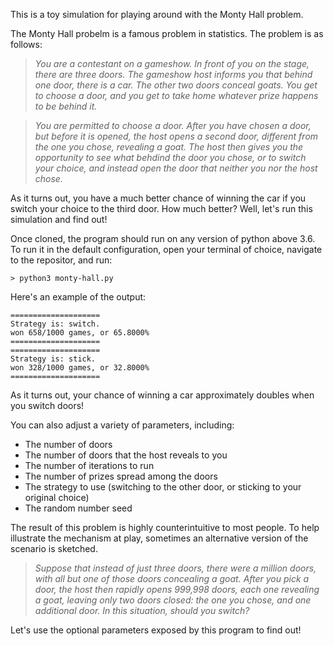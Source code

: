 This is a toy simulation for playing around with the Monty Hall problem. 

The Monty Hall probelm is a famous problem in statistics. The problem is as follows:

>_You are a contestant on a gameshow. In front of you on the stage, there are three doors. The gameshow host informs you that behind one door, there is a car. The other two doors conceal goats. You get to choose a door, and you get to take home whatever prize happens to be behind it._

>_You are permitted to choose a door. After you have chosen a door, but before it is opened, the host opens a second door, different from the one you chose, revealing a goat. The host then gives you the opportunity to see what behdind the door you chose, or to switch your choice, and instead open the door that neither you nor the host chose._

As it turns out, you have a much better chance of winning the car if you switch your choice to the third door. How much better? Well, let's run this simulation and find out!

Once cloned, the program should run on any version of python above 3.6. To run it in the default configuration, open your terminal of choice, navigate to the repositor, and run:

```> python3 monty-hall.py```

Here's an example of the output:

```
====================
Strategy is: switch.
won 658/1000 games, or 65.8000%
====================
====================
Strategy is: stick.
won 328/1000 games, or 32.8000%
====================
```

As it turns out, your chance of winning a car approximately doubles when you switch doors!

You can also adjust a variety of parameters, including:
- The number of doors
- The number of doors that the host reveals to you
- The number of iterations to run
- The number of prizes spread among the doors
- The strategy to use (switching to the other door, or sticking to your original choice)
- The random number seed

The result of this problem is highly counterintuitive to most people. To help illustrate the mechanism at play, sometimes an alternative version of the scenario is sketched.

>_Suppose that instead of just three doors, there were a million doors, with all but one of those doors concealing a goat. After you pick a door, the host then rapidly opens 999,998 doors, each one revealing a goat, leaving only two doors closed: the one you chose, and one additional door. In this situation, should you switch?_

Let's use the optional parameters exposed by this program to find out!


